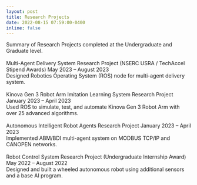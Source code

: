 ```yaml
---
layout: post
title: Research Projects
date: 2022-08-15 07:59:00-0400
inline: false
---
```


Summary of Research Projects completed at the Undergraduate and Graduate level.
<br>
<br>
Multi-Agent Delivery System Research Project (NSERC USRA / TechAccel Stipend Awards) May 2023 – August 2023
<br>
Designed Robotics Operating System (ROS) node for multi-agent delivery system.
<br>
<br>
Kinova Gen 3 Robot Arm Imitation Learning System Research Project January 2023 – April 2023
<br>
Used ROS to simulate, test, and automate Kinova Gen 3 Robot Arm with over 25 advanced algorithms.
<br>
<br>
Autonomous Intelligent Robot Agents Research Project January 2023 – April 2023
<br>
Implemented ABM/BDI multi-agent system on MODBUS TCP/IP and CANOPEN networks.
<br>
<br>
Robot Control System Research Project (Undergraduate Internship Award) May 2022 – August 2022
<br>
Designed and built a wheeled autonomous robot using additional sensors and a base AI program.